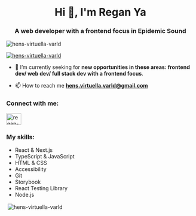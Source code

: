 <h1 align="center">Hi 👋, I'm Regan Ya</h1>
<h3 align="center">A web developer with a frontend focus in Epidemic Sound</h3>

<p align="left"> <img src="https://komarev.com/ghpvc/?username=hens-virtuella-varld&label=Profile%20views&color=0e75b6&style=flat" alt="hens-virtuella-varld" /> </p>

<p align="left"> <a href="https://github.com/ryo-ma/github-profile-trophy"><img src="https://github-profile-trophy.vercel.app/?username=hens-virtuella-varld" alt="hens-virtuella-varld" /></a> </p>

- 🤝 I’m currently seeking for **new opportunities in these areas: frontend dev/ web dev/ full stack dev with a frontend focus**.

- 📫 How to reach me **hens.virtuella.varld@gmail.com**

<h3 align="left">Connect with me:</h3>
<p align="left">
<a href="https://linkedin.com/in/regan-y" target="blank"><img align="center" src="https://raw.githubusercontent.com/rahuldkjain/github-profile-readme-generator/master/src/images/icons/Social/linked-in-alt.svg" alt="regan-y" height="30" width="40" /></a>
</p>

<h3 align="left">My skills:</h3>

- React & Next.js
- TypeScript & JavaScript
- HTML & CSS
- Accessibility
- Git
- Storybook
- React Testing Library
- Node.js

<p>&nbsp;<img align="center" src="https://github-readme-stats.vercel.app/api?username=hens-virtuella-varld&show_icons=true&locale=en" alt="hens-virtuella-varld" /></p>
